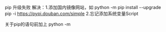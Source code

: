 pip 升级失败
解决：1.添加国内镜像网站，如  python -m pip install --upgrade pip -i https://pypi.douban.com/simple
      2.忘记添加系统变量Script
      
关于pip的语句前加上 python -m
